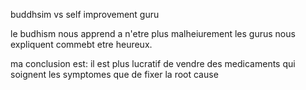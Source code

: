 buddhsim vs self improvement guru

le budhism nous apprend a n'etre plus malheiurement
les gurus nous expliquent commebt etre heureux.

ma conclusion est:
il est plus lucratif de vendre des medicaments qui soignent les symptomes que de fixer la root cause
